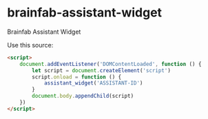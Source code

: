 # brainfab-assistant-widget

Brainfab Assistant Widget

Use this source:

```html
<script>
	document.addEventListener('DOMContentLoaded', function () {
		let script = document.createElement('script')
		script.onload = function () {
			assistant_widget('ASSISTANT-ID')
		}
		document.body.appendChild(script)
	})
</script>
```
